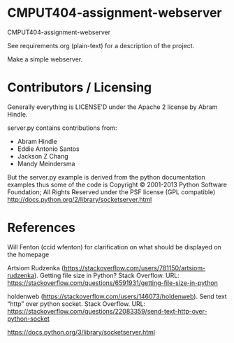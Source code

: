 CMPUT404-assignment-webserver
=============================

CMPUT404-assignment-webserver

See requirements.org (plain-text) for a description of the project.

Make a simple webserver.

Contributors / Licensing
========================

Generally everything is LICENSE'D under the Apache 2 license by Abram Hindle.

server.py contains contributions from:

* Abram Hindle
* Eddie Antonio Santos
* Jackson Z Chang
* Mandy Meindersma 

But the server.py example is derived from the python documentation
examples thus some of the code is Copyright © 2001-2013 Python
Software Foundation; All Rights Reserved under the PSF license (GPL
compatible) http://docs.python.org/2/library/socketserver.html

References
==========

Will Fenton (ccid wfenton) for clarification on what should be displayed on the homepage

Artsiom Rudzenka (https://stackoverflow.com/users/781150/artsiom-rudzenka). Getting file size in Python? Stack Overflow. URL: https://stackoverflow.com/questions/6591931/getting-file-size-in-python

holdenweb (https://stackoverflow.com/users/146073/holdenweb). Send text “http” over python socket. Stack Overflow. URL: https://stackoverflow.com/questions/22083359/send-text-http-over-python-socket

https://docs.python.org/3/library/socketserver.html
